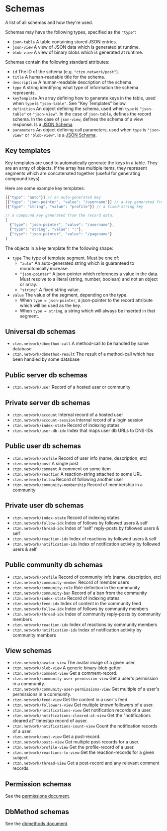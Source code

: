 # Schemas

A list of all schemas and how they're used.

Schemas may have the following types, specified as the `"type"`:

- `json-table` A table containing stored JSON entries.
- `json-view` A view of JSON data which is generated at runtime.
- `blob-view` A view of binary blobs which is generated at runtime.

Schemas contain the following standard attributes:

- `id` The ID of the schema (e.g. `"ctzn.network/post"`).
- `title` A human-readable title for the schema.
- `description` A human-readable description of the schema.
- `type` A string identifying what type of information the schema represents.
- `keyTemplate` An array defining how to generate keys in the table, used when `type` is `"json-table"`. See "Key Templates" below.
- `definition` An object defining the schema, used when `type` is `"json-table"` or `"json-view"`. In the case of `json-table`, defines the record schema. In the case of `json-view`, defines the schema of a view response. Is a [JSON Schema](https://json-schema.org/).
- `parameters` An object defining call parameters, used when `type` is `"json-view"` or `"blob-view"`. Is a [JSON Schema](https://json-schema.org/).

## Key templates

Key templates are used to automatically generate the keys in a table. They are an array of objects. If the array has multiple items, they represent segments which are concatenated together (useful for generating compound keys).

Here are some example key templates:

```js
[{"type": "auto"}] // an auto-generated key
[{"type": "json-pointer", "value": "/username"}] // a key generated from the record data
[{"type": "string", "value": "profile"}] // a fixed-string key

// a compound key generated from the record data:
[
  {"type": "json-pointer", "value": "/username"},
  {"type": "string", "value": ":"},
  {"type": "json-pointer", "value": "/pagename"}
]
```

The objects in a key template fit the following shape:

- `type` The type of template segment. Must be one of:
  - `"auto"` An auto-generated string which is guaranteed to monotonically increase.
  - `"json-pointer"` A json-pointer which references a value in the data. Must resolve to a literal (string, number, boolean) and not an object or array.
  - `"string"` A fixed string value.
- `value` The value of the segment, depending on the type.
  - When `type = json-pointer`, a json-pointer to the record attribute which will be used as the key.
  - When `type = string`, a string which will always be inserted in that segment.

## Universal db schemas

- `ctzn.network/dbmethod-call` A method-call to be handled by some database
- `ctzn.network/dbmethod-result` The result of a method-call which has been handled by some database

## Public server db schemas

- `ctzn.network/user` Record of a hosted user or community

## Private server db schemas

- `ctzn.network/account` Internal record of a hosted user
- `ctzn.network/account-session` Internal record of a login session
- `ctzn.network/index-state` Record of indexing states
- `ctzn.network/user-db-idx` Index that maps user db URLs to DNS-IDs

## Public user db schemas

- `ctzn.network/profile` Record of user info (name, description, etc)
- `ctzn.network/post` A single post
- `ctzn.network/comment` A comment on some item
- `ctzn.network/reaction` A reaction-string attached to some URL
- `ctzn.network/follow` Record of following another user
- `ctzn.network/community-membership` Record of membership in a community

## Private user db schemas

- `ctzn.network/index-state` Record of indexing states
- `ctzn.network/follow-idx` Index of follows by followed users & self
- `ctzn.network/thread-idx` Index of 'self' reply-posts by followed users & self
- `ctzn.network/reaction-idx` Index of reactions by followed users & self
- `ctzn.network/notification-idx` Index of notification activity by followed users & self

## Public community db schemas

- `ctzn.network/profile` Record of community info (name, description, etc)
- `ctzn.network/community-member` Record of member users
- `ctzn.network/community-role` Role definition in the community
- `ctzn.network/community-ban` Record of a ban from the community
- `ctzn.network/index-state` Record of indexing states
- `ctzn.network/feed-idx` Index of content in the community feed
- `ctzn.network/follow-idx` Index of follows by community members
- `ctzn.network/thread-idx` Index of community reply-posts by community members
- `ctzn.network/reaction-idx` Index of reactions by community members
- `ctzn.network/notification-idx` Index of notification activity by community members

## View schemas

- `ctzn.network/avatar-view` The avatar image of a given user.
- `ctzn.network/blob-view` A generic binary-blob getter.
- `ctzn.network/comment-view` Get a comment-record.
- `ctzn.network/community-user-permission-view` Get a user's permission in a community.
- `ctzn.network/community-user-permissions-view` Get multiple of a user's permissions in a community.
- `ctzn.network/feed-view` Get the content in a user's feed.
- `ctzn.network/followers-view` Get multiple known followers of a user.
- `ctzn.network/notifications-view` Get notification records of a user.
- `ctzn.network/notifications-cleared-at-view` Get the "notifications cleared at" timestap record of auser.
- `ctzn.network/notifications-count-view` Count the notification records of a user.
- `ctzn.network/post-view` Get a post-record.
- `ctzn.network/posts-view` Get multiple post-records for a user.
- `ctzn.network/profile-view` Get the profile-record of a user.
- `ctzn.network/reactions-to-view` Get the reaction-records for a given subject.
- `ctzn.network/thread-view` Get a post-record and any relevant comment records.

## Permission schemas

See the [permissions document](./permissions.md).

## DbMethod schemas

See the [dbmethods document](./dbmethods.md).